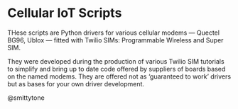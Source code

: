 # Cellular IoT Scripts #

THese scripts are Python drivers for various cellular modems — Quectel BG96, Ublox — fitted with Twilio SIMs: Programmable Wireless and Super SIM.

They were developed during the production of various Twilio SIM tutorials to simplify and bring up to date code offered by suppliers of boards based on the named modems. They are offered not as ‘guaranteed to work’ drivers but as bases for your own driver development.

@smittytone

